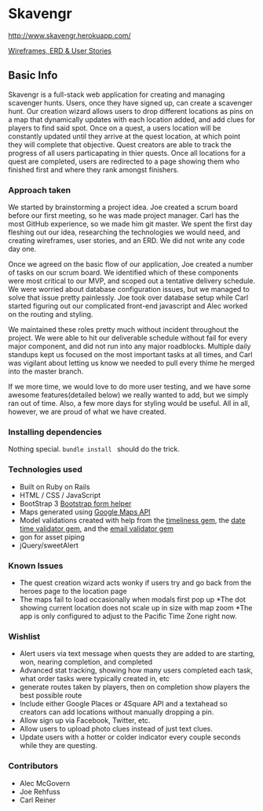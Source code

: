 # Skavengr

<http://www.skavengr.herokuapp.com/>

[Wireframes, ERD & User Stories](https://www.dropbox.com/sh/pv2ooa9rpok8t19/AACkBfOAKADkZxjo7DP4ZovMa?dl=0)

## Basic Info
Skavengr is a full-stack web application for creating and managing scavenger hunts.  Users, once they have signed up, can create a scavenger hunt. Our creation wizard allows users to drop different locations as pins on a map that dynamically updates with each location added, and add clues for players to find said spot.  Once on a quest, a users location will be constantly updated until they arrive at the quest location, at which point they will complete that objective.  Quest creators are able to track the progress of all users particapating in thier quests. Once all locations for a quest are completed, users are redirected to a page showing them who finished first and where they rank amongst finishers.  

### Approach taken
We started by brainstorming a project idea.  Joe created a scrum board before our first meeting, so he was made project manager.  Carl has the most GitHub experience, so we made him git master.  We spent the first day fleshing out our idea, researching the technologies we would need, and creating wireframes, user stories, and an ERD. We did not write any code day one.

Once we agreed on the basic flow of our application, Joe created a number of tasks on our scrum board.  We identified which of these components were most critical to our MVP, and scoped out a tentative delivery schedule.  We were worried about database configuration issues, but we managed to solve that issue pretty painlessly. Joe took over database setup while Carl started figuring out our complicated front-end javascript and Alec worked on the routing and styling.

We maintained these roles pretty much without incident throughout the project.  We were able to hit our deliverable schedule without fail for every major component, and did not run into any major roadblocks.  Multiple daily standups kept us focused on the most important tasks at all times, and Carl was vigilant about letting us know we needed to pull every thime he merged into the master branch. 

If we more time, we would love to do more user testing, and we have some awesome features(detailed below) we really wanted to add, but we simply ran out of time.  Also, a few more days for styling would be useful.  All in all, however, we are proud of what we have created.

### Installing dependencies
Nothing special. ````bundle install ```` should do the trick.

### Technologies used
* Built on Ruby on Rails
* HTML / CSS / JavaScript
* BootStrap 3
[Bootstrap form helper](https://github.com/bootstrap-ruby/rails-bootstrap-forms)
* Maps generated using [Google Maps API](https://developers.google.com/maps/?hl=en)
* Model validations created with help from the [timeliness gem](https://github.com/adzap/validates_timeliness/tree/master), the [date time validator gem](https://github.com/travisjeffery/validates_phone_number/blob/master/README.markdown), and the [email validator gem](https://github.com/balexand/email_validator)
* gon for asset piping
* jQuery/sweetAlert


### Known Issues
* The quest creation wizard acts wonky if users try and go back from the heroes page to the location page
* The maps fail to load occasionally when modals first pop up
*The dot showing current location does not scale up in size with map zoom
*The app is only configured to adjust to the Pacific Time Zone right now.


### Wishlist
* Alert users via text message when quests they are added to are starting, won, nearing completion, and completed
* Advanced stat tracking, showing how many users completed each task, what order tasks were typically created in, etc
* generate routes taken by players, then on completion show players the best possible route
* Include either Google Places or 4Square API and a textahead so creators can add locations without manually dropping a pin.  
* Allow sign up via Facebook, Twitter, etc.
* Allow users to upload photo clues instead of just text clues.
* Update users with a hotter or colder indicator every couple seconds while they are questing.

### Contributors
* Alec McGovern
* Joe Rehfuss
* Carl Reiner